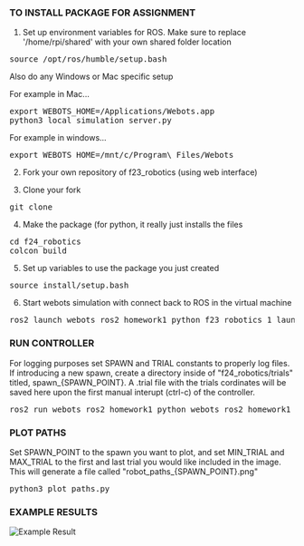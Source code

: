 ### TO INSTALL PACKAGE FOR ASSIGNMENT 

1. Set up environment variables for ROS. Make sure to replace '/home/rpi/shared' with your own shared folder location
<pre>
source /opt/ros/humble/setup.bash
</pre>
Also do any Windows or Mac specific setup

For example in Mac...
<pre>
export WEBOTS_HOME=/Applications/Webots.app
python3 local_simulation_server.py
</pre>

For example in windows...
<pre>
export WEBOTS_HOME=/mnt/c/Program\ Files/Webots
</pre>

2. Fork your own repository of f23_robotics (using web interface)

3. Clone your fork
<pre>
git clone <your github url for this repository>
</pre>

4. Make the package (for python, it really just installs the files
<pre>
cd f24_robotics
colcon build
</pre>

5. Set up variables to use the package you just created
<pre>
source install/setup.bash
</pre>

6. Start webots simulation with connect back to ROS in the virtual machine
<pre>
ros2 launch webots_ros2_homework1_python f23_robotics_1_launch.py
</pre>

### RUN CONTROLLER
For logging purposes set SPAWN and TRIAL constants to properly log files. If introducing a new spawn, create a directory inside of "f24_robotics/trials" titled, spawn_{SPAWN_POINT}. A .trial file with the trials cordinates will be saved here upon the first manual interupt (ctrl-c) of the controller.
<pre>
ros2 run webots_ros2_homework1_python webots_ros2_homework1_python
</pre>

### PLOT PATHS
Set SPAWN_POINT to the spawn you want to plot, and set MIN_TRIAL and MAX_TRIAL to the first and last trial you would like included in the image. This will generate a file called "robot_paths_{SPAWN_POINT}.png"
<pre>
python3 plot_paths.py
</pre>

### EXAMPLE RESULTS

![Example Result](./robot_paths_1.png)

